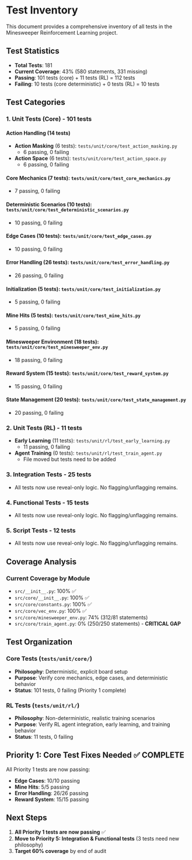 # Test Inventory

This document provides a comprehensive inventory of all tests in the Minesweeper Reinforcement Learning project.

## Test Statistics
- **Total Tests**: 181
- **Current Coverage**: 43% (580 statements, 331 missing)
- **Passing**: 101 tests (core) + 11 tests (RL) = 112 tests
- **Failing**: 10 tests (core deterministic) + 0 tests (RL) = 10 tests

## Test Categories

### 1. Unit Tests (Core) - 101 tests

#### Action Handling (14 tests)
- **Action Masking** (6 tests): `tests/unit/core/test_action_masking.py`
  - 6 passing, 0 failing
- **Action Space** (6 tests): `tests/unit/core/test_action_space.py`
  - 6 passing, 0 failing

#### Core Mechanics (7 tests): `tests/unit/core/test_core_mechanics.py`
- 7 passing, 0 failing

#### Deterministic Scenarios (10 tests): `tests/unit/core/test_deterministic_scenarios.py`
- 10 passing, 0 failing

#### Edge Cases (10 tests): `tests/unit/core/test_edge_cases.py`
- 10 passing, 0 failing

#### Error Handling (26 tests): `tests/unit/core/test_error_handling.py`
- 26 passing, 0 failing

#### Initialization (5 tests): `tests/unit/core/test_initialization.py`
- 5 passing, 0 failing

#### Mine Hits (5 tests): `tests/unit/core/test_mine_hits.py`
- 5 passing, 0 failing

#### Minesweeper Environment (18 tests): `tests/unit/core/test_minesweeper_env.py`
- 18 passing, 0 failing

#### Reward System (15 tests): `tests/unit/core/test_reward_system.py`
- 15 passing, 0 failing

#### State Management (20 tests): `tests/unit/core/test_state_management.py`
- 20 passing, 0 failing

### 2. Unit Tests (RL) - 11 tests
- **Early Learning** (11 tests): `tests/unit/rl/test_early_learning.py`
  - 11 passing, 0 failing
- **Agent Training** (0 tests): `tests/unit/rl/test_train_agent.py`
  - File moved but tests need to be added

### 3. Integration Tests - 25 tests
- All tests now use reveal-only logic. No flagging/unflagging remains.

### 4. Functional Tests - 15 tests
- All tests now use reveal-only logic. No flagging/unflagging remains.

### 5. Script Tests - 12 tests
- All tests now use reveal-only logic. No flagging/unflagging remains.

## Coverage Analysis

### Current Coverage by Module
- `src/__init__.py`: 100% ✅
- `src/core/__init__.py`: 100% ✅
- `src/core/constants.py`: 100% ✅
- `src/core/vec_env.py`: 100% ✅
- `src/core/minesweeper_env.py`: 74% (312/81 statements)
- `src/core/train_agent.py`: 0% (250/250 statements) - **CRITICAL GAP**

## Test Organization

### Core Tests (`tests/unit/core/`)
- **Philosophy**: Deterministic, explicit board setup
- **Purpose**: Verify core mechanics, edge cases, and deterministic behavior
- **Status**: 101 tests, 0 failing (Priority 1 complete)

### RL Tests (`tests/unit/rl/`)
- **Philosophy**: Non-deterministic, realistic training scenarios
- **Purpose**: Verify RL agent integration, early learning, and training behavior
- **Status**: 11 tests, 0 failing

## Priority 1: Core Test Fixes Needed ✅ **COMPLETE**

All Priority 1 tests are now passing:
- **Edge Cases**: 10/10 passing
- **Mine Hits**: 5/5 passing  
- **Error Handling**: 26/26 passing
- **Reward System**: 15/15 passing

## Next Steps
1. **All Priority 1 tests are now passing** ✅
2. **Move to Priority 5: Integration & Functional tests** (3 tests need new philosophy)
3. **Target 60% coverage** by end of audit